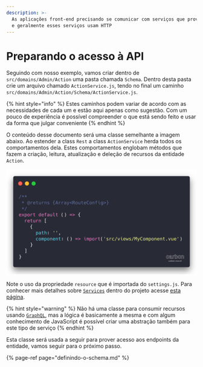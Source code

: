 ```yaml
---
description: >-
  As aplicações front-end precisando se comunicar com serviços que proveem dados
  e geralmente esses serviços usam HTTP
---
```


# Preparando o acesso à API

Seguindo com nosso exemplo, vamos criar dentro de `src/domains/Admin/Action` uma pasta chamada `Schema`. Dentro desta pasta crie um arquivo chamado `ActionService.js`, tendo no final um caminho `src/domains/Admin/Action/Schema/ActionService.js`. 

{% hint style="info" %}
Estes caminhos podem variar de acordo com as necessidades de cada um e estão aqui apenas como sugestão. Com um pouco de experiência é possível compreender o que está sendo feito e usar da forma que julgar conveniente
{% endhint %}

O conteúdo desse documento será uma classe semelhante a imagem abaixo. Ao estender a class `Rest` a class `ActionService` herda todos os comportamentos dela. Estes comportamentos englobam métodos que fazem a criação, leitura, atualização e deleção de recursos da entidade `Action`.

![](../.gitbook/assets/image%20%288%29.png)

Note o uso da propriedade `resource` que é importada do `settings.js`. Para conhecer mais detalhes sobre [`Services`](../como-utilizar/service.md) dentro do projeto acesse [esta página](../como-utilizar/service.md).

{% hint style="warning" %}
Não há uma classe para consumir recursos usando [`GraphQL`](https://graphql.org), mas a lógica é basicamente a mesma e com algum conhecimento de JavaScript é possível criar uma abstração também para este tipo de serviço
{% endhint %}

Esta classe será usada a seguir para prover acesso aos endpoints da entidade, vamos seguir para o próximo passo.

{% page-ref page="definindo-o-schema.md" %}


